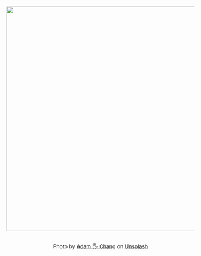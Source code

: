 <div align="center">
  <br />
  <br />
  <a href="http://zzhe.fun">
    <img src="https://images.unsplash.com/photo-1491002052546-bf38f186af56?q=80&w=2200&auto=format&fit=crop&ixlib=rb-4.0.3&ixid=M3wxMjA3fDB8MHxwaG90by1wYWdlfHx8fGVufDB8fHx8fA%3D%3D" width="600px">
  </a>
  <br />
  <br />
  <p class="has-text-grey">
    Photo by 
    <a href="https://unsplash.com/@sametomorrow" target="_blank" rel="noopener noreferrer">Adam 🖐 Chang</a> 
    on 
    <a href="https://unsplash.com/photos/snow-field-and-green-pine-trees-during-daytime-IWenq-4JHqo" target="_blank" rel="noopener noreferrer">Unsplash</a>
  </p>
</div>
